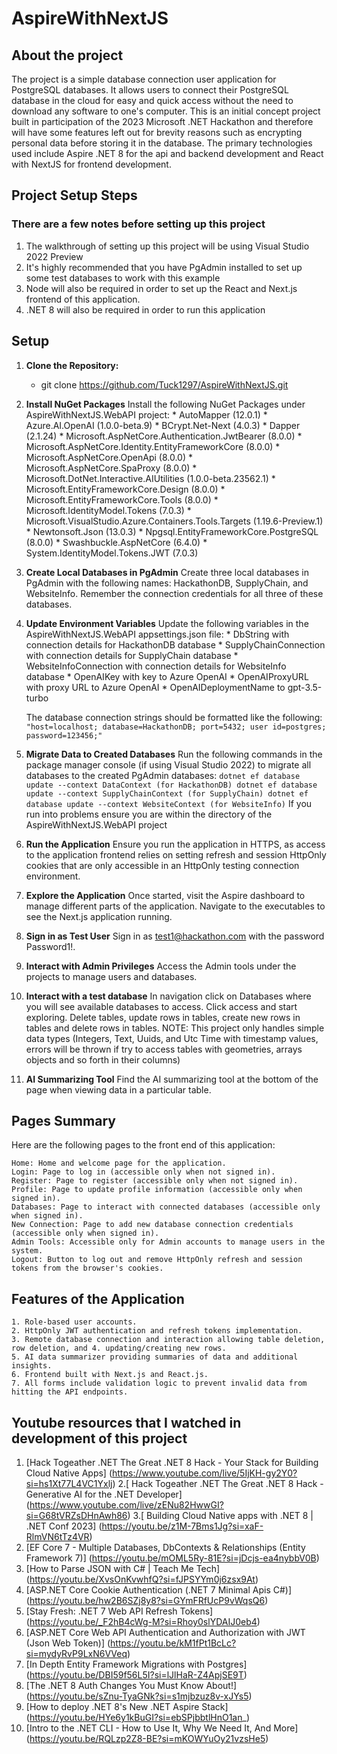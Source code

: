# AspireWithNextJS

## About the project

The project is a simple database connection user application for PostgreSQL databases. It allows users to connect their PostgreSQL database in the cloud for easy and quick access without the need to download any software to one's computer. This is an initial concept project built in participation of the 2023 Microsoft .NET Hackathon and therefore will have some features left out for brevity reasons such as encrypting personal data before storing it in the database. The primary technologies used include Aspire .NET 8 for the api and backend development and React with NextJS for frontend development.

## Project Setup Steps

### There are a few notes before setting up this project
1. The walkthrough of setting up this project will be using Visual Studio 2022 Preview
2. It's highly recommended that you have PgAdmin installed to set up some test databases to work with this example
3. Node will also be required in order to set up the React and Next.js frontend of this application.
4. .NET 8 will also be required in order to run this application

## Setup

1. **Clone the Repository:**
   - git clone https://github.com/Tuck1297/AspireWithNextJS.git
2. **Install NuGet Packages**
Install the following NuGet Packages under AspireWithNextJS.WebAPI project:
        * AutoMapper (12.0.1)
        * Azure.AI.OpenAI (1.0.0-beta.9)
        * BCrypt.Net-Next (4.0.3)
        * Dapper (2.1.24)
        * Microsoft.AspNetCore.Authentication.JwtBearer (8.0.0)
        * Microsoft.AspNetCore.Identity.EntityFrameworkCore (8.0.0)
        * Microsoft.AspNetCore.OpenApi (8.0.0)
        * Microsoft.AspNetCore.SpaProxy (8.0.0)
        * Microsoft.DotNet.Interactive.AIUtilities (1.0.0-beta.23562.1)
        * Microsoft.EntityFrameworkCore.Design (8.0.0)
        * Microsoft.EntityFrameworkCore.Tools (8.0.0)
        * Microsoft.IdentityModel.Tokens (7.0.3)
        * Microsoft.VisualStudio.Azure.Containers.Tools.Targets (1.19.6-Preview.1)
        * Newtonsoft.Json (13.0.3)
        * Npgsql.EntityFrameworkCore.PostgreSQL (8.0.0)
        * Swashbuckle.AspNetCore (6.4.0)
        * System.IdentityModel.Tokens.JWT (7.0.3)

3. **Create Local Databases in PgAdmin**
        Create three local databases in PgAdmin with the following names: HackathonDB, SupplyChain, and WebsiteInfo. Remember the connection credentials for all three of these databases.

4. **Update Environment Variables**
        Update the following variables in the AspireWithNextJS.WebAPI appsettings.json file:
            * DbString with connection details for HackathonDB database
            * SupplyChainConnection with connection details for SupplyChain database
            * WebsiteInfoConnection with connection details for WebsiteInfo database
            * OpenAIKey with key to Azure OpenAI
            * OpenAIProxyURL with proxy URL to Azure OpenAI
            * OpenAIDeploymentName to gpt-3.5-turbo

    The database connection strings should be formatted like the following:
    ```"host=localhost; database=HackathonDB; port=5432; user id=postgres; password=123456;"```

5. **Migrate Data to Created Databases**
        Run the following commands in the package manager console (if using Visual Studio 2022) to migrate all databases to the created PgAdmin databases:
        ```
            dotnet ef database update --context DataContext (for HackathonDB)
            dotnet ef database update --context SupplyChainContext (for SupplyChain)
            dotnet ef database update --context WebsiteContext (for WebsiteInfo)
        ```
        If you run into problems ensure you are within the directory of the AspireWithNextJS.WebAPI project

6. **Run the Application**
        Ensure you run the application in HTTPS, as access to the application frontend relies on setting refresh and session HttpOnly cookies that are only accessible in an HttpOnly testing connection environment.

7. **Explore the Application**
        Once started, visit the Aspire dashboard to manage different parts of the application. Navigate to the executables to see the Next.js application running.

8. **Sign in as Test User**
        Sign in as test1@hackathon.com with the password Password1!.

9. **Interact with Admin Privileges**
        Access the Admin tools under the projects to manage users and databases.

10. **Interact with a test database**
        In navigation click on Databases where you will see available databases to access.
        Click access and start exploring. Delete tables, update rows in tables, create new rows in tables and delete rows in tables. NOTE: This project only handles simple data types (Integers, Text, Uuids, and Utc Time with timestamp values, errors will be thrown if try to access tables with geometries, arrays objects and so forth in their columns)

11. **AI Summarizing Tool**
        Find the AI summarizing tool at the bottom of the page when viewing data in a particular table.

## Pages Summary

Here are the following pages to the front end of this application:

    Home: Home and welcome page for the application.
    Login: Page to log in (accessible only when not signed in).
    Register: Page to register (accessible only when not signed in).
    Profile: Page to update profile information (accessible only when signed in).
    Databases: Page to interact with connected databases (accessible only when signed in).
    New Connection: Page to add new database connection credentials (accessible only when signed in).
    Admin Tools: Accessible only for Admin accounts to manage users in the system.
    Logout: Button to log out and remove HttpOnly refresh and session tokens from the browser's cookies.

## Features of the Application

    1. Role-based user accounts.
    2. HttpOnly JWT authentication and refresh tokens implementation.
    3. Remote database connection and interaction allowing table deletion, row deletion, and 4. updating/creating new rows.
    5. AI data summarizer providing summaries of data and additional insights.
    6. Frontend built with Next.js and React.js.
    7. All forms include validation logic to prevent invalid data from hitting the API endpoints.

## Youtube resources that I watched in development of this project
1. [Hack Togeather .NET The Great .NET 8 Hack - Your Stack for Building Cloud Native Apps] (https://www.youtube.com/live/5IjKH-gy2Y0?si=hs1Xt77L4VC1Yxlj)
2.[ Hack Togeather .NET The Great .NET 8 Hack - Generative AI for the .NET Developer] (https://www.youtube.com/live/zENu82HwwGI?si=G68tVRZsDHnAwh86)
3.[ Building Cloud Native apps with .NET 8 | .NET Conf 2023] (https://youtu.be/z1M-7Bms1Jg?si=xaF-RlmVN6tTz4VR)
4. [EF Core 7 - Multiple Databases, DbContexts & Relationships (Entity Framework 7)] (https://youtu.be/mOML5Ry-81E?si=jDcjs-ea4nybbV0B)
5. [How to Parse JSON with C# | Teach Me Tech] (https://youtu.be/XvsOnKvwhfQ?si=fJPSYYm0j6zsx9At)
6. [ASP.NET Core Cookie Authentication (.NET 7 Minimal Apis C#)] (https://youtu.be/hw2B6SZj8y8?si=GYmFRfUcP9vWqsQ6)
7. [Stay Fresh: .NET 7 Web API Refresh Tokens] (https://youtu.be/_F2hB4cWg-M?si=Rhoy0slYDAIJ0eb4)
8. [ASP.NET Core Web API Authentication and Authorization with JWT (Json Web Token)] (https://youtu.be/kM1fPt1BcLc?si=mydyRvP9LxN6VVeq)
9. [In Depth Entity Framework Migrations with Postgres] (https://youtu.be/DBI59f56L5I?si=lJlHaR-Z4ApjSE9T)
10. [The .NET 8 Auth Changes You Must Know About!] (https://youtu.be/sZnu-TyaGNk?si=s1mjbzuz8v-xJYs5)
11. [How to deploy .NET 8's New .NET Aspire Stack] (https://youtu.be/HYe6y1kBuGI?si=ebSPjbbtlHnO1an_)
12. [Intro to the .NET CLI - How to Use It, Why We Need It, And More] (https://youtu.be/RQLzp2Z8-BE?si=mKOWYuOy21vzsHe5)